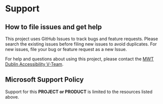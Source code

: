 # Support

## How to file issues and get help  

This project uses GitHub Issues to track bugs and feature requests. Please search the existing
issues before filing new issues to avoid duplicates.  For new issues, file your bug or
feature request as a new Issue.

For help and questions about using this project, please contact the [MWT Dublin Accessibility V-Team](https://domoreexp.visualstudio.com/Teamspace/_wiki/wikis/Teamspace.wiki/28464/Accessibility-Contacts).

## Microsoft Support Policy  

Support for this **PROJECT or PRODUCT** is limited to the resources listed above.
